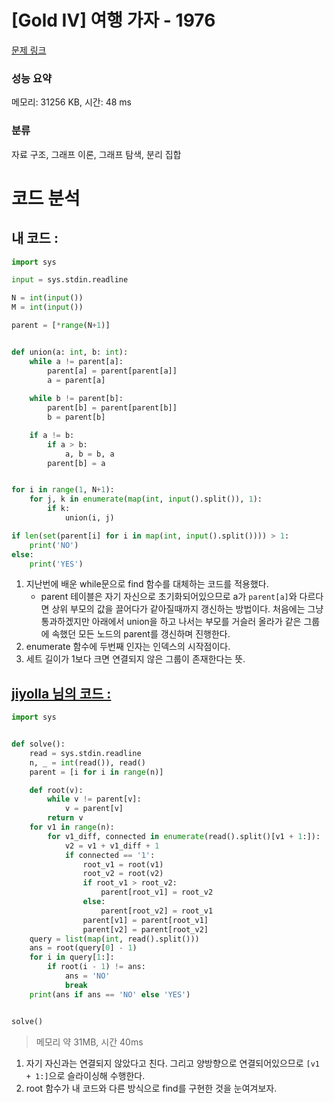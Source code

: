 # [Gold IV] 여행 가자 - 1976 

[문제 링크](https://www.acmicpc.net/problem/1976) 

### 성능 요약

메모리: 31256 KB, 시간: 48 ms

### 분류

자료 구조, 그래프 이론, 그래프 탐색, 분리 집합

# 코드 분석
## 내 코드 :
```python
import sys

input = sys.stdin.readline

N = int(input())
M = int(input())

parent = [*range(N+1)]


def union(a: int, b: int):
    while a != parent[a]:
        parent[a] = parent[parent[a]]
        a = parent[a]
        
    while b != parent[b]:
        parent[b] = parent[parent[b]]
        b = parent[b]

    if a != b:
        if a > b:
            a, b = b, a
        parent[b] = a


for i in range(1, N+1):
    for j, k in enumerate(map(int, input().split()), 1):
        if k:
            union(i, j)

if len(set(parent[i] for i in map(int, input().split()))) > 1:
    print('NO')
else:
    print('YES')
```
1. 지난번에 배운 while문으로 find 함수를 대체하는 코드를 적용했다.
    - parent 테이블은 자기 자신으로 초기화되어있으므로 a가 `parent[a]`와 다르다면 상위 부모의 값을 끌어다가 같아질때까지 갱신하는 방법이다. 처음에는 그냥 통과하겠지만 아래에서 union을 하고 나서는 부모를 거슬러 올라가 같은 그룹에 속했던 모든 노드의 parent를 갱신하며 진행한다.
2. enumerate 함수에 두번째 인자는 인덱스의 시작점이다.
3. 세트 길이가 1보다 크면 연결되지 않은 그룹이 존재한다는 뜻.

## [jiyolla 님의 코드 :](https://www.acmicpc.net/source/25651160)
```python
import sys


def solve():
    read = sys.stdin.readline
    n, _ = int(read()), read()
    parent = [i for i in range(n)]

    def root(v):
        while v != parent[v]:
            v = parent[v]
        return v
    for v1 in range(n):
        for v1_diff, connected in enumerate(read().split()[v1 + 1:]):
            v2 = v1 + v1_diff + 1
            if connected == '1':
                root_v1 = root(v1)
                root_v2 = root(v2)
                if root_v1 > root_v2:
                    parent[root_v1] = root_v2
                else:
                    parent[root_v2] = root_v1
                parent[v1] = parent[root_v1]
                parent[v2] = parent[root_v2]
    query = list(map(int, read().split()))
    ans = root(query[0] - 1)
    for i in query[1:]:
        if root(i - 1) != ans:
            ans = 'NO'
            break
    print(ans if ans == 'NO' else 'YES')


solve()
```
> 메모리 약 31MB, 시간 40ms

1. 자기 자신과는 연결되지 않았다고 친다. 그리고 양방향으로 연결되어있으므로 `[v1 + 1:]`으로 슬라이싱해 수행한다.
2. root 함수가 내 코드와 다른 방식으로 find를 구현한 것을 눈여겨보자. 